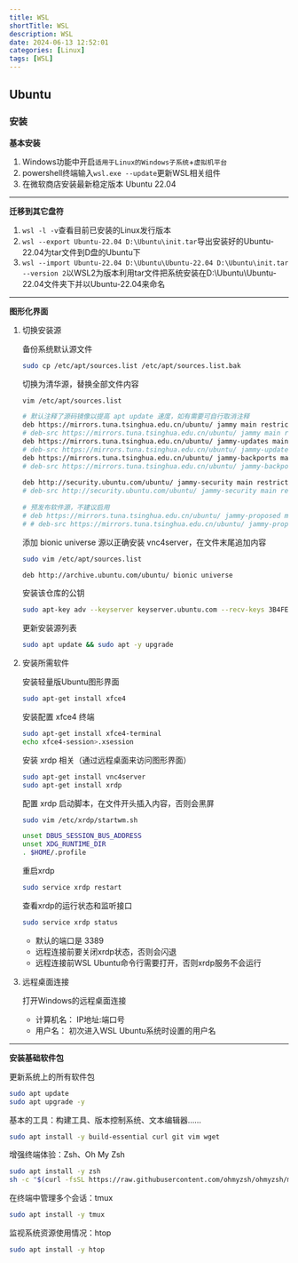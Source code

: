 ```yaml
---
title: WSL
shortTitle: WSL
description: WSL
date: 2024-06-13 12:52:01
categories: [Linux]
tags: [WSL]
---
```


## Ubuntu

### 安装

**基本安装**

1. Windows功能中开启`适用于Linux的Windows子系统`+`虚拟机平台`
2. powershell终端输入`wsl.exe --update`更新WSL相关组件
3. 在微软商店安装最新稳定版本 Ubuntu 22.04

---

**迁移到其它盘符**

1. `wsl -l -v`查看目前已安装的Linux发行版本
2. `wsl --export Ubuntu-22.04 D:\Ubuntu\init.tar`导出安装好的Ubuntu-22.04为tar文件到D盘的Ubuntu下
3. `wsl --import Ubuntu-22.04 D:\Ubuntu\Ubuntu-22.04 D:\Ubuntu\init.tar --version 2`以WSL2为版本利用tar文件把系统安装在D:\Ubuntu\Ubuntu-22.04文件夹下并以Ubuntu-22.04来命名

---

**图形化界面**

1. 切换安装源

   备份系统默认源文件

   ```sh
   sudo cp /etc/apt/sources.list /etc/apt/sources.list.bak
   ```

   切换为清华源，替换全部文件内容

   ```sh
   vim /etc/apt/sources.list
   ```

   ```sh
   # 默认注释了源码镜像以提高 apt update 速度，如有需要可自行取消注释
   deb https://mirrors.tuna.tsinghua.edu.cn/ubuntu/ jammy main restricted universe multiverse
   # deb-src https://mirrors.tuna.tsinghua.edu.cn/ubuntu/ jammy main restricted universe multiverse
   deb https://mirrors.tuna.tsinghua.edu.cn/ubuntu/ jammy-updates main restricted universe multiverse
   # deb-src https://mirrors.tuna.tsinghua.edu.cn/ubuntu/ jammy-updates main restricted universe multiverse
   deb https://mirrors.tuna.tsinghua.edu.cn/ubuntu/ jammy-backports main restricted universe multiverse
   # deb-src https://mirrors.tuna.tsinghua.edu.cn/ubuntu/ jammy-backports main restricted universe multiverse
    
   deb http://security.ubuntu.com/ubuntu/ jammy-security main restricted universe multiverse
   # deb-src http://security.ubuntu.com/ubuntu/ jammy-security main restricted universe multiverse
    
   # 预发布软件源，不建议启用
   # deb https://mirrors.tuna.tsinghua.edu.cn/ubuntu/ jammy-proposed main restricted universe multiverse
   # # deb-src https://mirrors.tuna.tsinghua.edu.cn/ubuntu/ jammy-proposed main restricted universe multiverse
   ```

   添加 bionic universe 源以正确安装 vnc4server，在文件末尾追加内容

   ```sh
   sudo vim /etc/apt/sources.list
   ```

   ```sh
   deb http://archive.ubuntu.com/ubuntu/ bionic universe
   ```

   安装该仓库的公钥

   ```sh
   sudo apt-key adv --keyserver keyserver.ubuntu.com --recv-keys 3B4FE6ACC0B21F32
   ```

   更新安装源列表

   ```sh
   sudo apt update && sudo apt -y upgrade
   ```

2. 安装所需软件

   安装轻量版Ubuntu图形界面

   ```sh
   sudo apt-get install xfce4
   ```

   安装配置 xfce4 终端

   ```sh
   sudo apt-get install xfce4-terminal
   echo xfce4-session>.xsession
   ```

   安装 xrdp 相关（通过远程桌面来访问图形界面）

   ```sh
   sudo apt-get install vnc4server
   sudo apt-get install xrdp
   ```

   配置 xrdp 启动脚本，在文件开头插入内容，否则会黑屏

   ```sh
   sudo vim /etc/xrdp/startwm.sh
   ```

   ```sh
   unset DBUS_SESSION_BUS_ADDRESS
   unset XDG_RUNTIME_DIR
   . $HOME/.profile
   ```

   重启xrdp

   ```sh
   sudo service xrdp restart
   ```

   查看xrdp的运行状态和监听接口

   ```sh
   sudo service xrdp status
   ```

   - 默认的端口是 3389
   - 远程连接前要关闭xrdp状态，否则会闪退
   - 远程连接前WSL Ubuntu命令行需要打开，否则xrdp服务不会运行

3. 远程桌面连接

   打开Windows的远程桌面连接

   - 计算机名： IP地址:端口号
   - 用户名： 初次进入WSL Ubuntu系统时设置的用户名

---

**安装基础软件包**

更新系统上的所有软件包

```sh
sudo apt update
sudo apt upgrade -y
```

基本的工具：构建工具、版本控制系统、文本编辑器……

```sh
sudo apt install -y build-essential curl git vim wget
```

增强终端体验：Zsh、Oh My Zsh

```sh
sudo apt install -y zsh
sh -c "$(curl -fsSL https://raw.githubusercontent.com/ohmyzsh/ohmyzsh/master/tools/install.sh)"
```

在终端中管理多个会话：tmux

```sh
sudo apt install -y tmux
```

监视系统资源使用情况：htop

```sh
sudo apt install -y htop
```


